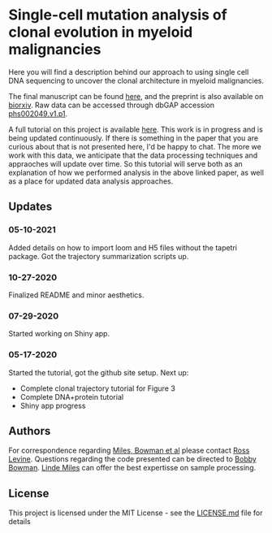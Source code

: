 

# Single-cell mutation analysis of clonal evolution in myeloid malignancies

Here you will find a description behind our approach to using single cell DNA sequencing to uncover the clonal architecture in myeloid malignancies.  

The final manuscript can be found [here](https://www.nature.com/articles/s41586-020-2864-x), and the preprint is also available on [biorxiv](https://www.biorxiv.org/content/10.1101/2020.02.07.938860v1).  Raw data can be accessed through dbGAP accession [phs002049.v1.p1](https://www.ncbi.nlm.nih.gov/projects/gap/cgi-bin/study.cgi?study_id=phs002049.v1.p1).

A full tutorial on this project is available [here](https://bowmanr.github.io/scDNA_myeloid/). This work is in progress and is being updated continuously.  If there is something in the paper that you are curious about that is not presented here, I'd be happy to chat.  The more we work with this data, we anticipate that the data processing techniques and appraoches will update over time. So this tutorial will serve both as an explanation of how we performed analysis in the above linked paper, as well as a place for updated data analysis approaches.

## Updates

### 05-10-2021
Added details on how to import loom and H5 files without the tapetri package. Got the trajectory summarization scripts up.

### 10-27-2020
Finalized README and minor aesthetics.

### 07-29-2020
Started working on Shiny app.

### 05-17-2020
Started the tutorial, got the github site setup. Next up:
* Complete clonal trajectory tutorial for Figure 3
* Complete DNA+protein tutorial
* Shiny app progress



## Authors
For correspondence regarding [Miles, Bowman et al](https://www.nature.com/articles/s41586-020-2864-x) please contact [Ross Levine](mailto:leviner@mskcc.org). Questions regarding the code presented can be directed to [Bobby Bowman](mailto:bowmanr@mskcc.org).  [Linde Miles](mailto:miles@mskcc.org) can offer the best expertisse on sample processing.


## License
This project is licensed under the MIT License - see the [LICENSE.md](LICENSE.md) file for details


